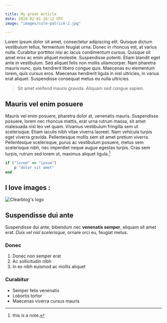 ```yaml
---

title: My great Article
date: 2018-02-01 16:12 UTC
image: "images/cole-patrick-2.jpg"

---
```

Lorem ipsum dolor sit amet, consectetur adipiscing elit. Quisque dictum vestibulum tellus, fermentum feugiat urna. Donec in rhoncus est, at varius nulla. Curabitur porttitor nisi ac lacus condimentum cursus. Quisque sit amet eros ac enim aliquet molestie. Suspendisse potenti. Etiam blandit eget ante in vestibulum. Sed aliquet felis non mollis ullamcorper. Nam pharetra mauris nunc, quis hendrerit libero congue quis. Maecenas eu elementum lorem, quis cursus eros. Maecenas hendrerit ligula in nisl ultricies, in varius erat aliquet. Suspendisse consequat metus eu nulla ultricies.

> Sit amet eleifend mauris gravida. Aliquam sed congue sapien.

## Mauris vel enim posuere
Mauris vel enim posuere, pharetra dolor at, venenatis mauris. Suspendisse posuere, lorem nec rhoncus mattis, erat urna rutrum massa, sit amet malesuada nisl leo vel quam. Vivamus vestibulum fringilla sem ut scelerisque. Etiam iaculis nibh vitae viverra laoreet. Nam vehicula turpis eget viverra gravida. Pellentesque mollis sem sit amet pretium viverra. Pellentesque scelerisque, purus ac vestibulum posuere, metus sem scelerisque nibh, nec imperdiet neque augue egestas turpis. Cras sem turpis, rutrum sed lorem ut, maximus aliquet ligula.[^1]

~~~ ruby
if ("lorem" == "ipsum")
    p "dolor sit amet"
end
~~~

## I love images :

![Clearblog's logo](clearblog.svg)

## Suspendisse dui ante
Suspendisse dui ante, bibendum nec **venenatis semper**, aliquam sit amet erat. *Duis vel nisl scelerisque*, ornare orci eu, feugiat metus.

### Donec
1. Donec non semper erat
2. Ac sollicitudin nibh
3. In ex nibh euismod ac mollis aliquet

### Curabitur
- Semper felis venenatis
- Lobortis tortor
- Maecenas viverra cursus mauris


[^1]: this is a note.
